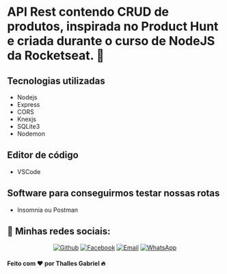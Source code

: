 

<h1>API Rest contendo CRUD de produtos, inspirada no Product Hunt e criada durante o curso de NodeJS da Rocketseat. 🚀</h1>

## Tecnologias utilizadas 

- Nodejs
- Express
- CORS
- Knexjs
- SQLite3
- Nodemon

## Editor de código

- VSCode

## Software para conseguirmos testar nossas rotas

- Insomnia ou Postman

<h2>📱 Minhas redes sociais:</h2>

<p align="center">
   <a href="https://github.com/thallesyasmim" target="_blank" >
    <img alt="Github" src="https://img.shields.io/badge/Github--%23F8952D?style=social&logo=github"></a>
    
      
  <a href="https://www.facebook.com/thalles.gabriel.1690" target="_blank" >
    <img alt="Facebook" src="https://img.shields.io/badge/Facebook--%23F8952D?style=social&logo=facebook"></a>
    
    
  <a href="mailto:ithallesgabriel1307@gmail.com" target="_blank" >
    <img alt="Email" src="https://img.shields.io/badge/Email--%23F8952D?style=social&logo=gmail"></a> 
  
  <a href="https://api.whatsapp.com/send?phone=5511989352938" target="_blank" >
    <img alt="WhatsApp" src="https://img.shields.io/badge/Whatsapp--%23F8952D?style=social&logo=whatsapp"></a>
 </p>



<h4>Feito com ❤ por Thalles Gabriel 🔥</h4>
